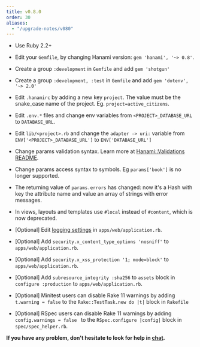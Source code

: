 ```yaml
---
title: v0.8.0
order: 30
aliases:
  - "/upgrade-notes/v080"
---
```


* Use Ruby 2.2+

* Edit your `Gemfile`, by changing Hanami version: `gem 'hanami', '~> 0.8'`.

* Create a group `:development` in `Gemfile` and add `gem 'shotgun'`

* Create a group `:development, :test` in `Gemfile` and add `gem 'dotenv', '~> 2.0'`

* Edit `.hanamirc` by adding a new key `project`. The value must be the snake_case name of the project. Eg. <code>project=active\_citizens</code>.

* Edit `.env.*` files and change env variables from `<PROJECT>_DATABASE_URL` to `DATABASE_URL`.

* Edit `lib/<project>.rb` and change the `adapter -> uri:` variable from `ENV['<PROJECT>_DATABASE_URL']` to `ENV['DATABASE_URL']`

* Change params validation syntax. Learn more at [Hanami::Validations README](https://github.com/hanami/validations#usage).

* Change params access syntax to symbols. Eg `params['book']` is no longer supported.

* The returning value of `params.errors` has changed: now it's a Hash with key the attribute name and value an array of strings with error messages.

* In views, layouts and templates use `#local` instead of `#content`, which is now deprecated.

* [Optional] Edit [logging settings](/projects/logging) in `apps/web/application.rb`.

* [Optional] Add `security.x_content_type_options 'nosniff'` to `apps/web/application.rb`.

* [Optional] Add `security.x_xss_protection '1; mode=block'` to `apps/web/application.rb`.

* [Optional] Add `subresource_integrity :sha256` to `assets` block in `configure :production` to `apps/web/application.rb`.

* [Optional] Minitest users can disable Rake 11 warnings by adding `t.warning = false` to the `Rake::TestTask.new do |t|` block in `Rakefile`

* [Optional] RSpec users can disable Rake 11 warnings by adding `config.warnings = false ` to the `RSpec.configure |config|` block in <code>spec/spec\_helper.rb</code>.

**If you have any problem, don't hesitate to look for help in [chat](http://chat.hanamirb.org).**

